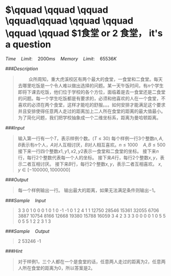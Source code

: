 ﻿# $\qquad \qquad \qquad \qquad\qquad \qquad \qquad \qquad \qquad $1食堂 or 2 食堂， it's a question
$Time\quad Limit :\quad 2000ms \quad Memory \quad Limit: \quad 65536K$

###$Description$
>$\quad \quad$众所周知，重大虎溪校区有两个最大的食堂，一食堂和二食堂。每天去哪里吃饭是一个令人难以做出选择的问题。某一天午饭时间，有$n$个学生即将下课去吃饭，他们位于学校的各个方位，面临着是去一食堂还是二食堂的问题。每一个学生吃饭都是有要求的，必须和他喜欢的人在一个食堂，不喜欢的必须在两个食堂，这样才能吃的舒服。。。如何安排才能满足这个要求并且安排使得任意两人走过的距离加上二人所在食堂的距离的最大值最小。为了简化问题，我们把学校抽象成一个二维坐标系，距离为曼哈顿距离。

###$Input$

>输入第一行有一个$T$，表示样例个数。$(T \le 30)$
每个样例一行3个整数$n, A, B$表示有$n$个人，$A$对人互相讨厌，$B$对人相互喜欢。$n \le 1000 \quad A,B \le 500$
接下来一行四个整数$x1,y1,x2,y2$表示一食堂和二食堂的坐标。
接下来$n$行，每行$2$个整数代表每一个人的坐标。
接下来$A$行，每行$2$个整数$x,y$，表示二者互相讨厌。
接下来$B$行，每行$2$个整数$x,y$，表示二者互相喜欢。
$x,y \in [-100000,1000000]$

###$Output$
>每一个样例输出一行。
输出最大的距离，如果无法满足条件则输出$-1$。

###$Sample\quad Input$
>3
3 0 1
0 0 0 1
0 1
0 -1
-1 0
1 2
4 1 1
12750 28546 15361 32055
6706 3887
10754 8166
12668 19380
15788 16059
3 4
2 3
3 3 0
0 0 0 1
0 5
5 0
5 5
1 2
2 3
1 3

###$Sample \quad Output$
> 2
53246
-1

###$Hint$
>对于样例1，三个人都在一个是食堂的话，任意两人走过的距离为2，任意两人所在食堂的距离为0，所以答案是2。


